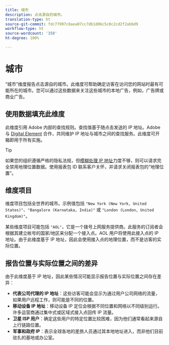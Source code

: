 ```yaml
---
title: 城市
description: 点击源自的城市。
translation-type: ht
source-git-commit: fdc77997c8aea07cc7db1d06c5c0c2cd2f2abbd9
workflow-type: ht
source-wordcount: '358'
ht-degree: 100%

---
```



# 城市

“城市”维度报告点击源自的城市。此维度可帮助确定访客在访问您的网站时最有可能所在的城市。您可以通过这些数据来关注这些城市的本地广告，例如，广告牌或商业广告。

## 使用数据填充此维度

此维度引用 Adobe 内部的查找规则。查找值基于随点击发送的 IP 地址。Adobe 与 [Digital Element](https://www.digitalelement.com/) 合作，共同维护 IP 地址与城市之间的查找服务。此维度可开箱即用于所有实施。

>[!TIP]
>
>如果您的组织遵循严格的隐私法规，但[模糊处理 IP 地址](/help/admin/admin/general-acct-settings-admin.md)力度不够，则可以请求完全禁用地理位置数据。使用报表包 ID 联系客户关怀，并请求关闭报表包的“地理位置”。

## 维度项目

维度项目包括全世界的城市。示例值包括 `"New York (New York, United States)"`、`"Bangalore (Karnataka, India)"` 或 `"London (London, United Kingdom)"`。

某些维度项目可能包括 `"AOL"`，它是一个拨号上网服务提供商。此服务的订阅者会根据其建立帐号的国家/地区来分配一个接入点。AOL 用户将使用此接入点的 IP 地址。由于此维度基于 IP 地址，因此会使用接入点的地理位置，而不是访客的实际位置。

## 报告位置与实际位置之间的差异

由于此维度基于 IP 地址，因此某些情况可能显示报告位置与实际位置之间存在差异：

* **代表公司代理的 IP 地址**：这些访客可能会显示为通过用户公司网络的流量，如果用户远程工作，则可能是不同的位置。
* **移动设备 IP 地址**：移动设备 IP 定位会根据不同位置和网络以不同级别运行。许多运营商通过集中式或区域式接入点回传 IP 流量。
* **卫星 ISP 用户**：确定这些用户的特定位置比较困难，因为他们通常看起来源自上行链路位置。
* **军事和政府 IP**：表示全球各地的差旅人员通过其本地地址进入，而非他们目前驻扎的基地或办公室。
